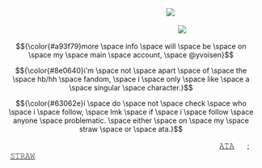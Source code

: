 ㅤㅤㅤㅤㅤㅤㅤㅤㅤㅤㅤㅤㅤㅤㅤㅤㅤㅤㅤㅤㅤㅤㅤㅤㅤ![](https://komarev.com/ghpvc/?username=succ-ubus&color=89123b&style=for-the-badge&label=.+𝗹+𝘂+𝘀+𝘁+.&base=4742)




                                      ![](https://cdn.discordapp.com/attachments/934596480310853685/1432520891639795873/Untitled149_20251028000147_edit_59857082968469.png?ex=6904a64b&is=690354cb&hm=0d2da4cb3910704ba7024623590a9cd3eca25571f2af2df6823c5e8b443ddc77&=&format=webp&quality=lossless&width=500&height=500)




<p align="center">
$${\color{#a93f79}more \space info \space will \space be \space on \space my \space main \space account, \space @yvoisen}$$

$${\color{#8e0640}i'm \space not \space apart \space of \space the \space hb/hh \space fandom, \space i \space only \space like \space a \space singular \space character.}$$

$${\color{#63062e}i \space do \space not \space check \space who \space i \space follow, \space lmk \space if \space i \space follow \space anyone \space problematic. \space either \space on \space my \space straw \space or \space ata.}$$
</p>



                                               [𝙰𝚃𝙰](https://yvoisen.atabook.org)ㅤㅤ;ㅤㅤ[𝚂𝚃𝚁𝙰𝚆](https://yvoisen.straw.page)
